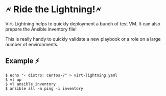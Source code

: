 # 🗲 Ride the Lightning!🗲

Virt-Lightning helps to quickly deployment a bunch of test VM. It
can also prepare the Ansible inventory file!

This is really handy to quickly validate a new playbook or a role on a large number of environments.

## Example ⚡

```shell
$ echo "- distro: centos-7" > virt-lightning.yaml
$ vl up
$ vl ansible_inventory
$ ansible all -m ping -i inventory
```
